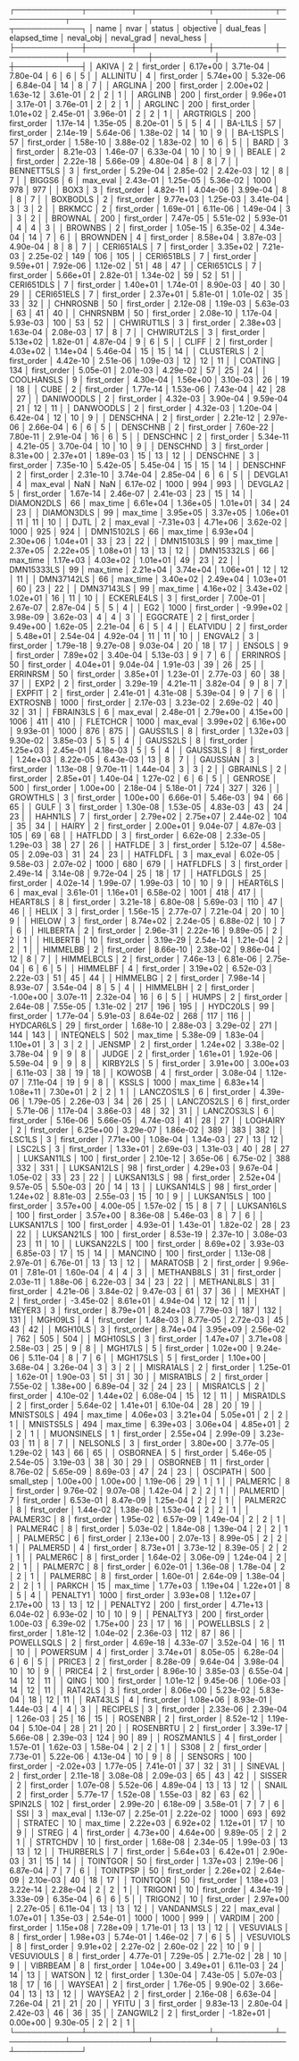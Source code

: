 ┌────────────┬────────┬─────────────┬───────────┬───────────┬──────────────┬───────────┬────────────┬────────────┐
│       name │   nvar │      status │ objective │ dual_feas │ elapsed_time │ neval_obj │ neval_grad │ neval_hess │
├────────────┼────────┼─────────────┼───────────┼───────────┼──────────────┼───────────┼────────────┼────────────┤
│      AKIVA │      2 │ first_order │  6.17e+00 │  3.71e-04 │     7.80e-04 │         6 │          6 │          5 │
│   ALLINITU │      4 │ first_order │  5.74e+00 │  5.32e-06 │     6.84e-04 │        14 │          8 │          7 │
│    ARGLINA │    200 │ first_order │  2.00e+02 │  1.63e-12 │     3.61e-01 │         2 │          2 │          1 │
│    ARGLINB │    200 │ first_order │  9.96e+01 │  3.17e-01 │     3.76e-01 │         2 │          2 │          1 │
│    ARGLINC │    200 │ first_order │  1.01e+02 │  2.45e-01 │     3.96e-01 │         2 │          2 │          1 │
│  ARGTRIGLS │    200 │ first_order │  1.17e-14 │  1.35e-05 │     8.20e-01 │         5 │          5 │          4 │
│    BA-L1LS │     57 │ first_order │  2.14e-19 │  5.64e-06 │     1.38e-02 │        14 │         10 │          9 │
│  BA-L1SPLS │     57 │ first_order │  1.58e-10 │  3.88e-02 │     1.83e-02 │        10 │          6 │          5 │
│       BARD │      3 │ first_order │  8.21e-03 │  1.46e-07 │     6.33e-04 │        10 │         10 │          9 │
│      BEALE │      2 │ first_order │  2.22e-18 │  5.66e-09 │     4.80e-04 │         8 │          8 │          7 │
│ BENNETT5LS │      3 │ first_order │  5.29e-04 │  2.85e-02 │     2.42e-03 │        12 │          8 │          7 │
│     BIGGS6 │      6 │    max_eval │  2.43e-01 │  1.25e-05 │     5.36e-02 │      1000 │        978 │        977 │
│       BOX3 │      3 │ first_order │  4.82e-11 │  4.04e-06 │     3.99e-04 │         8 │          8 │          7 │
│   BOXBODLS │      2 │ first_order │  9.77e+03 │  1.25e-03 │     3.41e-04 │         3 │          3 │          2 │
│     BRKMCC │      2 │ first_order │  1.69e-01 │  6.11e-06 │     1.49e-04 │         3 │          3 │          2 │
│    BROWNAL │    200 │ first_order │  7.47e-05 │  5.51e-02 │     5.93e-01 │         4 │          4 │          3 │
│    BROWNBS │      2 │ first_order │  1.05e-15 │  6.35e-02 │     4.34e-04 │        14 │          7 │          6 │
│   BROWNDEN │      4 │ first_order │  8.58e+04 │  3.87e-03 │     4.90e-04 │         8 │          8 │          7 │
│ CERI651ALS │      7 │ first_order │  3.35e+02 │  7.21e-03 │     2.25e-02 │       149 │        106 │        105 │
│ CERI651BLS │      7 │ first_order │  9.59e+01 │  7.92e-06 │     1.12e-02 │        51 │         48 │         47 │
│ CERI651CLS │      7 │ first_order │  5.66e+01 │  2.82e-01 │     1.34e-02 │        59 │         52 │         51 │
│ CERI651DLS │      7 │ first_order │  1.40e+01 │  1.74e-01 │     8.90e-03 │        40 │         30 │         29 │
│ CERI651ELS │      7 │ first_order │  2.37e+01 │  5.81e-01 │     1.01e-02 │        35 │         33 │         32 │
│   CHNROSNB │     50 │ first_order │  2.12e-08 │  1.19e-03 │     5.63e-03 │        63 │         41 │         40 │
│   CHNRSNBM │     50 │ first_order │  2.08e-10 │  1.17e-04 │     5.93e-03 │       100 │         53 │         52 │
│ CHWIRUT1LS │      3 │ first_order │  2.38e+03 │  1.63e-04 │     2.08e-03 │        17 │          8 │          7 │
│ CHWIRUT2LS │      3 │ first_order │  5.13e+02 │  1.82e-01 │     4.87e-04 │         9 │          6 │          5 │
│      CLIFF │      2 │ first_order │  4.03e+02 │  1.14e+04 │     5.46e-04 │        15 │         15 │         14 │
│  CLUSTERLS │      2 │ first_order │  4.42e-10 │  2.51e-06 │     1.09e-03 │        12 │         12 │         11 │
│    COATING │    134 │ first_order │  5.05e-01 │  2.01e-03 │     4.29e-02 │        57 │         25 │         24 │
│ COOLHANSLS │      9 │ first_order │  4.30e-04 │  1.56e+00 │     3.10e-03 │        26 │         19 │         18 │
│       CUBE │      2 │ first_order │  1.77e-14 │  1.53e-06 │     7.43e-04 │        42 │         28 │         27 │
│ DANIWOODLS │      2 │ first_order │  4.32e-03 │  3.90e-04 │     9.59e-04 │        21 │         12 │         11 │
│  DANWOODLS │      2 │ first_order │  4.32e-03 │  1.20e-04 │     6.42e-04 │        12 │         10 │          9 │
│   DENSCHNA │      2 │ first_order │  2.21e-12 │  2.97e-06 │     2.66e-04 │         6 │          6 │          5 │
│   DENSCHNB │      2 │ first_order │  7.60e-22 │  7.80e-11 │     2.91e-04 │        16 │          6 │          5 │
│   DENSCHNC │      2 │ first_order │  5.34e-11 │  4.21e-05 │     3.70e-04 │        10 │         10 │          9 │
│   DENSCHND │      3 │ first_order │  8.31e+00 │  2.37e+01 │     1.89e-03 │        15 │         13 │         12 │
│   DENSCHNE │      3 │ first_order │  7.35e-10 │  5.42e-05 │     5.45e-04 │        15 │         15 │         14 │
│   DENSCHNF │      2 │ first_order │  2.31e-10 │  3.74e-04 │     2.85e-04 │         6 │          6 │          5 │
│    DEVGLA1 │      4 │    max_eval │       NaN │       NaN │     6.17e-02 │      1000 │        994 │        993 │
│    DEVGLA2 │      5 │ first_order │  1.67e-14 │  2.46e-07 │     2.41e-03 │        23 │         15 │         14 │
│ DIAMON2DLS │     66 │    max_time │  6.61e+04 │  1.36e+05 │     1.01e+01 │        34 │         24 │         23 │
│ DIAMON3DLS │     99 │    max_time │  3.95e+05 │  3.37e+05 │     1.06e+01 │        11 │         11 │         10 │
│       DJTL │      2 │    max_eval │ -7.31e+03 │  4.71e+06 │     3.62e-02 │      1000 │        925 │        924 │
│ DMN15102LS │     66 │    max_time │  6.93e+04 │  2.30e+06 │     1.04e+01 │        33 │         23 │         22 │
│ DMN15103LS │     99 │    max_time │  2.37e+05 │  2.22e+05 │     1.08e+01 │        13 │         13 │         12 │
│ DMN15332LS │     66 │    max_time │  1.17e+03 │  4.03e+02 │     1.01e+01 │        49 │         23 │         22 │
│ DMN15333LS │     99 │    max_time │  2.21e+04 │  3.74e+04 │     1.06e+01 │        12 │         12 │         11 │
│ DMN37142LS │     66 │    max_time │  3.40e+02 │  2.49e+04 │     1.03e+01 │        60 │         23 │         22 │
│ DMN37143LS │     99 │    max_time │  4.16e+02 │  3.43e+02 │     1.02e+01 │        16 │         11 │         10 │
│ ECKERLE4LS │      3 │ first_order │  7.00e-01 │  2.67e-07 │     2.87e-04 │         5 │          5 │          4 │
│        EG2 │   1000 │ first_order │ -9.99e+02 │  3.98e-09 │     3.62e-03 │         4 │          4 │          3 │
│   EGGCRATE │      2 │ first_order │  9.49e+00 │  1.62e-05 │     2.21e-04 │         6 │          5 │          4 │
│   ELATVIDU │      2 │ first_order │  5.48e+01 │  2.54e-04 │     4.92e-04 │        11 │         11 │         10 │
│    ENGVAL2 │      3 │ first_order │  1.79e-18 │  9.27e-08 │     9.03e-04 │        20 │         18 │         17 │
│     ENSOLS │      9 │ first_order │  7.89e+02 │  3.40e-04 │     5.13e-03 │         9 │          7 │          6 │
│   ERRINROS │     50 │ first_order │  4.04e+01 │  9.04e-04 │     1.91e-03 │        39 │         26 │         25 │
│   ERRINRSM │     50 │ first_order │  3.85e+01 │  1.23e-01 │     2.77e-03 │        60 │         38 │         37 │
│       EXP2 │      2 │ first_order │  3.29e-19 │  4.21e-11 │     3.82e-04 │         9 │          8 │          7 │
│     EXPFIT │      2 │ first_order │  2.41e-01 │  4.31e-08 │     5.39e-04 │         9 │          7 │          6 │
│   EXTROSNB │   1000 │ first_order │  2.17e-03 │  3.23e-02 │     2.69e-02 │        40 │         32 │         31 │
│  FBRAIN3LS │      6 │    max_eval │  2.48e-01 │  2.79e+00 │     4.15e+00 │      1006 │        411 │        410 │
│   FLETCHCR │   1000 │    max_eval │  3.99e+02 │  6.16e+00 │     9.93e-01 │      1000 │        876 │        875 │
│   GAUSS1LS │      8 │ first_order │  1.32e+03 │  9.30e-02 │     3.85e-03 │         5 │          5 │          4 │
│   GAUSS2LS │      8 │ first_order │  1.25e+03 │  2.45e-01 │     4.18e-03 │         5 │          5 │          4 │
│   GAUSS3LS │      8 │ first_order │  1.24e+03 │  8.22e-05 │     6.43e-03 │        13 │          8 │          7 │
│   GAUSSIAN │      3 │ first_order │  1.13e-08 │  9.70e-11 │     1.44e-04 │         3 │          3 │          2 │
│   GBRAINLS │      2 │ first_order │  2.85e+01 │  1.40e-04 │     1.27e-02 │         6 │          6 │          5 │
│    GENROSE │    500 │ first_order │  1.00e+00 │  2.18e-04 │     5.18e-01 │       724 │        327 │        326 │
│   GROWTHLS │      3 │ first_order │  1.00e+00 │  6.66e-01 │     5.46e-03 │        94 │         66 │         65 │
│       GULF │      3 │ first_order │  1.30e-08 │  1.53e-05 │     4.83e-03 │        43 │         24 │         23 │
│    HAHN1LS │      7 │ first_order │  2.79e+02 │  2.75e+07 │     2.44e-02 │       104 │         35 │         34 │
│      HAIRY │      2 │ first_order │  2.00e+01 │  9.04e-07 │     4.87e-03 │       105 │         69 │         68 │
│    HATFLDD │      3 │ first_order │  6.62e-08 │  2.33e-05 │     1.29e-03 │        38 │         27 │         26 │
│    HATFLDE │      3 │ first_order │  5.12e-07 │  4.58e-05 │     2.09e-03 │        31 │         24 │         23 │
│   HATFLDFL │      3 │    max_eval │  6.02e-05 │  9.58e-03 │     2.07e-02 │      1000 │        680 │        679 │
│  HATFLDFLS │      3 │ first_order │  2.49e-14 │  3.14e-08 │     9.72e-04 │        25 │         18 │         17 │
│  HATFLDGLS │     25 │ first_order │  4.02e-14 │  1.99e-07 │     1.99e-03 │        10 │         10 │          9 │
│   HEART6LS │      6 │    max_eval │  3.61e-01 │  1.16e+01 │     6.58e-02 │      1001 │        418 │        417 │
│   HEART8LS │      8 │ first_order │  3.21e-18 │  6.80e-08 │     5.69e-03 │       110 │         47 │         46 │
│      HELIX │      3 │ first_order │  1.56e-15 │  2.77e-07 │     7.21e-04 │        20 │         10 │          9 │
│     HIELOW │      3 │ first_order │  8.74e+02 │  2.24e-05 │     6.88e-02 │        10 │          7 │          6 │
│   HILBERTA │      2 │ first_order │  2.96e-31 │  2.22e-16 │     9.89e-05 │         2 │          2 │          1 │
│   HILBERTB │     10 │ first_order │  3.19e-29 │  2.54e-14 │     1.21e-04 │         2 │          2 │          1 │
│   HIMMELBB │      2 │ first_order │  8.66e-10 │  2.38e-02 │     9.86e-04 │        12 │          8 │          7 │
│ HIMMELBCLS │      2 │ first_order │  7.46e-13 │  6.81e-06 │     2.75e-04 │         6 │          6 │          5 │
│   HIMMELBF │      4 │ first_order │  3.19e+02 │  6.52e-03 │     2.22e-03 │        51 │         45 │         44 │
│   HIMMELBG │      2 │ first_order │  7.98e-14 │  8.93e-07 │     3.54e-04 │         8 │          5 │          4 │
│   HIMMELBH │      2 │ first_order │ -1.00e+00 │  3.07e-11 │     2.32e-04 │        16 │          6 │          5 │
│      HUMPS │      2 │ first_order │  2.64e-08 │  7.55e-05 │     1.31e-02 │       217 │        196 │        195 │
│   HYDC20LS │     99 │ first_order │  1.77e-04 │  5.91e-03 │     8.64e-02 │       268 │        117 │        116 │
│  HYDCAR6LS │     29 │ first_order │  1.68e-10 │  2.88e-03 │     3.29e-02 │       271 │        144 │        143 │
│  INTEQNELS │    502 │    max_time │  5.38e-09 │  1.83e-04 │     1.10e+01 │         3 │          3 │          2 │
│     JENSMP │      2 │ first_order │  1.24e+02 │  3.38e-02 │     3.78e-04 │         9 │          9 │          8 │
│      JUDGE │      2 │ first_order │  1.61e+01 │  1.92e-06 │     5.59e-04 │         9 │          9 │          8 │
│   KIRBY2LS │      5 │ first_order │  3.91e+00 │  3.00e+03 │     6.11e-03 │        38 │         19 │         18 │
│     KOWOSB │      4 │ first_order │  3.08e-04 │  1.12e-07 │     7.11e-04 │        19 │          9 │          8 │
│      KSSLS │   1000 │    max_time │  6.83e+14 │  1.08e+11 │     7.30e+01 │         2 │          2 │          1 │
│ LANCZOS1LS │      6 │ first_order │  4.39e-06 │  1.79e-05 │     2.26e-03 │        34 │         26 │         25 │
│ LANCZOS2LS │      6 │ first_order │  5.71e-06 │  1.17e-04 │     3.86e-03 │        48 │         32 │         31 │
│ LANCZOS3LS │      6 │ first_order │  5.16e-06 │  5.66e-05 │     4.74e-03 │        41 │         28 │         27 │
│   LOGHAIRY │      2 │ first_order │  6.25e+00 │  3.29e-07 │     1.86e-02 │       389 │        383 │        382 │
│     LSC1LS │      3 │ first_order │  7.71e+00 │  1.08e-04 │     1.34e-03 │        27 │         13 │         12 │
│     LSC2LS │      3 │ first_order │  1.33e+01 │  2.69e-03 │     1.31e-03 │        40 │         28 │         27 │
│ LUKSAN11LS │    100 │ first_order │  2.10e-12 │  3.65e-06 │     6.75e-02 │       388 │        332 │        331 │
│ LUKSAN12LS │     98 │ first_order │  4.29e+03 │  9.67e-04 │     1.05e-02 │        33 │         23 │         22 │
│ LUKSAN13LS │     98 │ first_order │  2.52e+04 │  9.57e-05 │     5.50e-03 │        20 │         14 │         13 │
│ LUKSAN14LS │     98 │ first_order │  1.24e+02 │  8.81e-03 │     2.55e-03 │        15 │         10 │          9 │
│ LUKSAN15LS │    100 │ first_order │  3.57e+00 │  4.00e-05 │     1.57e-02 │        15 │          8 │          7 │
│ LUKSAN16LS │    100 │ first_order │  3.57e+00 │  8.36e-08 │     5.46e-03 │         8 │          7 │          6 │
│ LUKSAN17LS │    100 │ first_order │  4.93e-01 │  1.43e-01 │     1.82e-02 │        28 │         23 │         22 │
│ LUKSAN21LS │    100 │ first_order │  8.53e-19 │  2.37e-10 │     3.08e-03 │        23 │         11 │         10 │
│ LUKSAN22LS │    100 │ first_order │  8.69e+02 │  3.93e-03 │     6.85e-03 │        17 │         15 │         14 │
│    MANCINO │    100 │ first_order │  1.13e-08 │  2.97e-01 │     6.76e-01 │        13 │         13 │         12 │
│   MARATOSB │      2 │ first_order │  9.96e-01 │  7.81e-01 │     1.60e-04 │         4 │          4 │          3 │
│ METHANB8LS │     31 │ first_order │  2.03e-11 │  1.88e-06 │     6.22e-03 │        34 │         23 │         22 │
│ METHANL8LS │     31 │ first_order │  4.21e-06 │  3.84e-02 │     9.47e-03 │        61 │         37 │         36 │
│     MEXHAT │      2 │ first_order │ -3.45e-02 │  8.61e+01 │     4.94e-04 │        12 │         12 │         11 │
│     MEYER3 │      3 │ first_order │  8.79e+01 │  8.24e+03 │     7.79e-03 │       187 │        132 │        131 │
│    MGH09LS │      4 │ first_order │  1.48e-03 │  8.77e-05 │     2.72e-03 │        45 │         43 │         42 │
│    MGH10LS │      3 │ first_order │  8.74e+04 │  3.95e+09 │     2.56e-02 │       762 │        505 │        504 │
│   MGH10SLS │      3 │ first_order │  1.47e+07 │  3.71e+08 │     2.58e-03 │        25 │          9 │          8 │
│    MGH17LS │      5 │ first_order │  1.02e+00 │  9.24e-06 │     5.11e-04 │         8 │          7 │          6 │
│   MGH17SLS │      5 │ first_order │  1.10e+00 │  3.68e-04 │     3.26e-04 │         3 │          3 │          2 │
│  MISRA1ALS │      2 │ first_order │  1.25e-01 │  1.62e-01 │     1.90e-03 │        51 │         31 │         30 │
│  MISRA1BLS │      2 │ first_order │  7.55e-02 │  1.38e+00 │     6.89e-04 │        32 │         24 │         23 │
│  MISRA1CLS │      2 │ first_order │  4.10e-02 │  1.44e+02 │     6.08e-04 │        15 │         12 │         11 │
│  MISRA1DLS │      2 │ first_order │  5.64e-02 │  1.41e+01 │     6.10e-04 │        28 │         20 │         19 │
│  MNISTS0LS │    494 │    max_time │  4.06e+03 │  3.21e+04 │     5.05e+01 │         2 │          2 │          1 │
│  MNISTS5LS │    494 │    max_time │  6.39e+03 │  3.06e+04 │     4.85e+01 │         2 │          2 │          1 │
│ MUONSINELS │      1 │ first_order │  2.55e+04 │  2.99e-09 │     3.23e-03 │        11 │          8 │          7 │
│   NELSONLS │      3 │ first_order │  3.80e+00 │  3.77e-05 │     1.29e-02 │       143 │         66 │         65 │
│   OSBORNEA │      5 │ first_order │  5.46e-05 │  2.54e-05 │     3.19e-03 │        38 │         30 │         29 │
│   OSBORNEB │     11 │ first_order │  8.76e-02 │  5.65e-09 │     8.69e-03 │        47 │         24 │         23 │
│   OSCIPATH │    500 │  small_step │  1.00e+00 │  1.00e+00 │     1.19e-06 │        29 │          1 │          1 │
│   PALMER1C │      8 │ first_order │  9.76e-02 │  9.07e-08 │     1.42e-04 │         2 │          2 │          1 │
│   PALMER1D │      7 │ first_order │  6.53e-01 │  8.47e-09 │     1.25e-04 │         2 │          2 │          1 │
│   PALMER2C │      8 │ first_order │  1.44e-02 │  1.38e-08 │     1.53e-04 │         2 │          2 │          1 │
│   PALMER3C │      8 │ first_order │  1.95e-02 │  6.57e-09 │     1.49e-04 │         2 │          2 │          1 │
│   PALMER4C │      8 │ first_order │  5.03e-02 │  1.84e-08 │     1.39e-04 │         2 │          2 │          1 │
│   PALMER5C │      6 │ first_order │  2.13e+00 │  2.07e-13 │     8.99e-05 │         2 │          2 │          1 │
│   PALMER5D │      4 │ first_order │  8.73e+01 │  3.73e-12 │     8.39e-05 │         2 │          2 │          1 │
│   PALMER6C │      8 │ first_order │  1.64e-02 │  3.06e-09 │     1.24e-04 │         2 │          2 │          1 │
│   PALMER7C │      8 │ first_order │  6.02e-01 │  1.36e-08 │     1.78e-04 │         2 │          2 │          1 │
│   PALMER8C │      8 │ first_order │  1.60e-01 │  2.64e-09 │     1.38e-04 │         2 │          2 │          1 │
│     PARKCH │     15 │    max_time │  1.77e+03 │  1.19e+04 │     1.22e+01 │         8 │          5 │          4 │
│   PENALTY1 │   1000 │ first_order │  3.93e+08 │  1.12e+07 │     2.17e+00 │        13 │         13 │         12 │
│   PENALTY2 │    200 │ first_order │  4.71e+13 │  6.04e-02 │     6.93e-02 │        10 │         10 │          9 │
│   PENALTY3 │    200 │ first_order │  1.00e-03 │  6.39e-02 │     1.75e+00 │        23 │         17 │         16 │
│ POWELLBSLS │      2 │ first_order │  1.81e-12 │  1.04e-02 │     2.36e-03 │       112 │         87 │         86 │
│ POWELLSQLS │      2 │ first_order │  4.69e-18 │  4.33e-07 │     3.52e-04 │        16 │         11 │         10 │
│   POWERSUM │      4 │ first_order │  3.74e+01 │  8.05e-05 │     6.28e-04 │         6 │          6 │          5 │
│     PRICE3 │      2 │ first_order │  8.28e-09 │  9.64e-04 │     3.98e-04 │        10 │         10 │          9 │
│     PRICE4 │      2 │ first_order │  8.96e-10 │  3.85e-03 │     6.55e-04 │        14 │         12 │         11 │
│       QING │    100 │ first_order │  1.01e-12 │  9.45e-06 │     1.06e-03 │        14 │         12 │         11 │
│    RAT42LS │      3 │ first_order │  8.06e+00 │  5.23e-02 │     5.83e-04 │        18 │         12 │         11 │
│    RAT43LS │      4 │ first_order │  1.08e+06 │  8.93e-01 │     1.44e-03 │         4 │          4 │          3 │
│   RECIPELS │      3 │ first_order │  2.33e-06 │  2.39e-04 │     1.26e-03 │        25 │         16 │         15 │
│    ROSENBR │      2 │ first_order │  8.52e-12 │  1.19e-04 │     5.10e-04 │        28 │         21 │         20 │
│  ROSENBRTU │      2 │ first_order │  3.39e-17 │  5.66e-08 │     2.39e-03 │       124 │         90 │         89 │
│ ROSZMAN1LS │      4 │ first_order │  1.57e-01 │  1.62e-03 │     1.58e-04 │         2 │          2 │          1 │
│       S308 │      2 │ first_order │  7.73e-01 │  5.22e-06 │     4.13e-04 │        10 │          9 │          8 │
│    SENSORS │    100 │ first_order │ -2.02e+03 │  1.77e-05 │     7.41e-01 │        37 │         32 │         31 │
│    SINEVAL │      2 │ first_order │  2.11e-18 │  3.08e-08 │     2.09e-03 │        65 │         43 │         42 │
│     SISSER │      2 │ first_order │  1.07e-08 │  5.52e-06 │     4.89e-04 │        13 │         13 │         12 │
│      SNAIL │      2 │ first_order │  5.77e-17 │  1.52e-08 │     1.55e-03 │        82 │         63 │         62 │
│    SPIN2LS │    102 │ first_order │  2.99e-20 │  6.18e-09 │     3.58e-01 │         7 │          7 │          6 │
│        SSI │      3 │    max_eval │  1.13e-07 │  2.25e-01 │     2.22e-02 │      1000 │        693 │        692 │
│    STRATEC │     10 │    max_time │  2.22e+03 │  6.92e+02 │     1.12e+01 │        17 │         10 │          9 │
│      STREG │      4 │ first_order │  4.73e+00 │  4.64e+00 │     9.89e-05 │         2 │          2 │          1 │
│   STRTCHDV │     10 │ first_order │  1.68e-08 │  2.34e-05 │     1.99e-03 │        13 │         13 │         12 │
│  THURBERLS │      7 │ first_order │  5.64e+03 │  6.42e+01 │     2.90e-03 │        31 │         15 │         14 │
│   TOINTGOR │     50 │ first_order │  1.37e+03 │  2.19e-06 │     6.87e-04 │         7 │          7 │          6 │
│   TOINTPSP │     50 │ first_order │  2.26e+02 │  2.64e-09 │     2.10e-03 │        40 │         18 │         17 │
│   TOINTQOR │     50 │ first_order │  1.18e+03 │  3.22e-14 │     2.28e-04 │         2 │          2 │          1 │
│    TRIGON1 │     10 │ first_order │  4.34e-19 │  3.33e-09 │     6.35e-04 │         6 │          6 │          5 │
│    TRIGON2 │     10 │ first_order │  2.97e+00 │  2.27e-05 │     6.11e-04 │        13 │         13 │         12 │
│ VANDANMSLS │     22 │    max_eval │  1.07e+01 │  1.35e-03 │     2.54e-01 │      1000 │       1000 │        999 │
│     VARDIM │    200 │ first_order │  1.15e+08 │  7.28e+09 │     1.71e-01 │        13 │         13 │         12 │
│  VESUVIALS │      8 │ first_order │  1.98e+03 │  5.74e-01 │     1.46e-02 │         7 │          6 │          5 │
│  VESUVIOLS │      8 │ first_order │  9.91e+02 │  2.27e-02 │     2.60e-02 │        22 │         10 │          9 │
│ VESUVIOULS │      8 │ first_order │  4.77e-01 │  7.29e-05 │     2.71e-02 │        28 │         10 │          9 │
│   VIBRBEAM │      8 │ first_order │  1.04e+00 │  3.49e+01 │     6.11e-03 │        24 │         14 │         13 │
│     WATSON │     12 │ first_order │  1.30e-04 │  7.43e-05 │     5.07e-03 │        18 │         17 │         16 │
│    WAYSEA1 │      2 │ first_order │  1.76e-05 │  9.90e-02 │     3.66e-04 │        13 │         13 │         12 │
│    WAYSEA2 │      2 │ first_order │  2.16e-08 │  6.63e-04 │     7.26e-04 │        21 │         21 │         20 │
│      YFITU │      3 │ first_order │  9.83e-13 │  2.80e-04 │     2.42e-03 │        46 │         36 │         35 │
│   ZANGWIL2 │      2 │ first_order │ -1.82e+01 │  0.00e+00 │     9.30e-05 │         2 │          2 │          1 │
└────────────┴────────┴─────────────┴───────────┴───────────┴──────────────┴───────────┴────────────┴────────────┘
